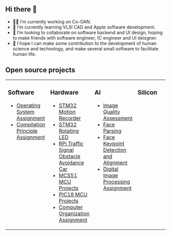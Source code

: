 ## Hi there 👋

- 👨‍💻 I’m currently working on Co-GAN.
- 🌱 I’m currently learning VLSI CAD and Apple software development.
- 👯 I’m looking to collaborate on software backend and UI design, hoping to make friends with software engineer, IC engineer and UI deisgner.
- 🔭 I hope I can make some contribution to the development of human science and technology, and make several small software to facilitate human life.

<!--
**shaonianruntu/shaonianruntu** is a ✨ _special_ ✨ repository because its `README.md` (this file) appears on your GitHub profile.

Here are some ideas to get you started:

- 🤔 I’m looking for help with ...
- 💬 Ask me about ...
- 📫 How to reach me: 
- 😄 Pronouns: ...
- ⚡ Fun fact: ...
-->



## Open source projects

<table>
<tr>
  
<td valign="top" width="25%">
  
### Software
<!-- Software starts -->
- [Operating System Assignment](https://github.com/shaonianruntu/Operating-System-Assignment)
- [Compilation Principle Assignment](https://github.com/shaonianruntu/Compilation-Principle-Assignment)

<!-- Software ends -->
</td>

<td valign="top" width="25%">
  
### Hardware
<!-- Hardware starts -->
- [STM32 Motion Recorder](https://github.com/shaonianruntu/STM32-Motion-Recorder)
- [STM32 Rotating LED](https://github.com/shaonianruntu/STM32-Rotating-LED)
- [RPi Traffic Signal Obstacle Avoidance Car](https://github.com/shaonianruntu/RPi-Traffic-Signal-Obstacle-Avoidance-Car)
- [MCS51 MCU Projects](https://github.com/shaonianruntu/MCS51-MCU-Projects)
- [PIC18 MCU Projects](https://github.com/shaonianruntu/PIC18-MCU-Projects)
- [Computer Organization Assignment](https://github.com/shaonianruntu/Computer-Organization-Assignment)
<!-- Hardware ends -->
</td>
  
<td valign="top" width="25%">

### AI
<!-- AI starts -->
- [Image Quality Assessment](https://github.com/shaonianruntu/Image-Quality-Assessment)
- [Face Parsing](https://github.com/shaonianruntu/Face-Parsing)
- [Face Keypoint Detection and Alignment](https://github.com/shaonianruntu/Face-Keypoint-Detection-and-Alignment)
- [Digital Image Processing Assignment](https://github.com/shaonianruntu/Digital-Image-Processing-Assignment)
<!-- AI ends -->
</td>
  
<td valign="top" width="25%">
  
### Silicon

</td>
</tr>
</table>
